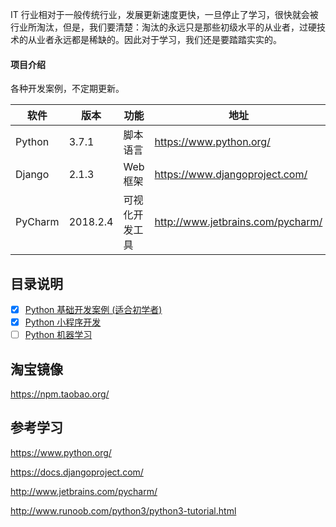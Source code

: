 IT 行业相对于一般传统行业，发展更新速度更快，一旦停止了学习，很快就会被行业所淘汰，但是，我们要清楚：淘汰的永远只是那些初级水平的从业者，过硬技术的从业者永远都是稀缺的。因此对于学习，我们还是要踏踏实实的。

#### 项目介绍
各种开发案例，不定期更新。

| 软件 | 版本  | 功能|   地址|
| ---- | ----- |----- |----- |
|   Python   |  3.7.1 |  脚本语言   | https://www.python.org/  |
|   Django   | 2.1.3 |   Web框架|  https://www.djangoproject.com/ |
|   PyCharm| 2018.2.4 |  可视化开发工具| http://www.jetbrains.com/pycharm/  |

## 目录说明
- [x] [Python 基础开发案例 (适合初学者)](https://gitee.com/icloud-iot/python/tree/master/python%20%E5%9F%BA%E7%A1%80%E5%BC%80%E5%8F%91%E6%A1%88%E4%BE%8B)
- [x] [Python 小程序开发](https://gitee.com/icloud-iot/python/tree/master/python%20%E5%B0%8F%E7%A8%8B%E5%BA%8F%E5%BC%80%E5%8F%91)
- [ ] [Python 机器学习](https://gitee.com/icloud-iot/python/tree/master/python%20%E6%9C%BA%E5%99%A8%E5%AD%A6%E4%B9%A0)
##  淘宝镜像
https://npm.taobao.org/

## 参考学习

https://www.python.org/

https://docs.djangoproject.com/

http://www.jetbrains.com/pycharm/

http://www.runoob.com/python3/python3-tutorial.html
